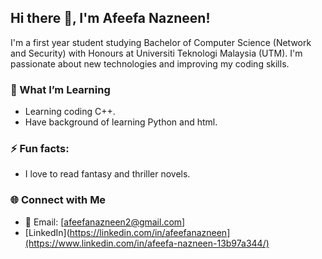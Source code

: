 ## Hi there 👋, I'm Afeefa Nazneen!

I'm a first year student studying Bachelor of Computer Science (Network and Security) with Honours at Universiti Teknologi Malaysia (UTM). I'm passionate about new technologies and improving my coding skills.

### 🔭 What I’m Learning
- Learning coding C++.
- Have background of learning Python and html.

### ⚡ Fun facts:
- I love to read fantasy and thriller novels.

### 🌐 Connect with Me
- 📧 Email: [afeefanazneen2@gmail.com]
- [LinkedIn](https://linkedin.com/in/afeefanazneen](https://www.linkedin.com/in/afeefa-nazneen-13b97a344/)
